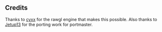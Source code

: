 ## Credits

Thanks to [cyxx](https://github.com/cyxx/rawgl) for the rawgl engine that makes this possible.  Also thanks to [Jetup13](https://github.com/Jetup13/rawgl-oga) for the porting work for portmaster.

